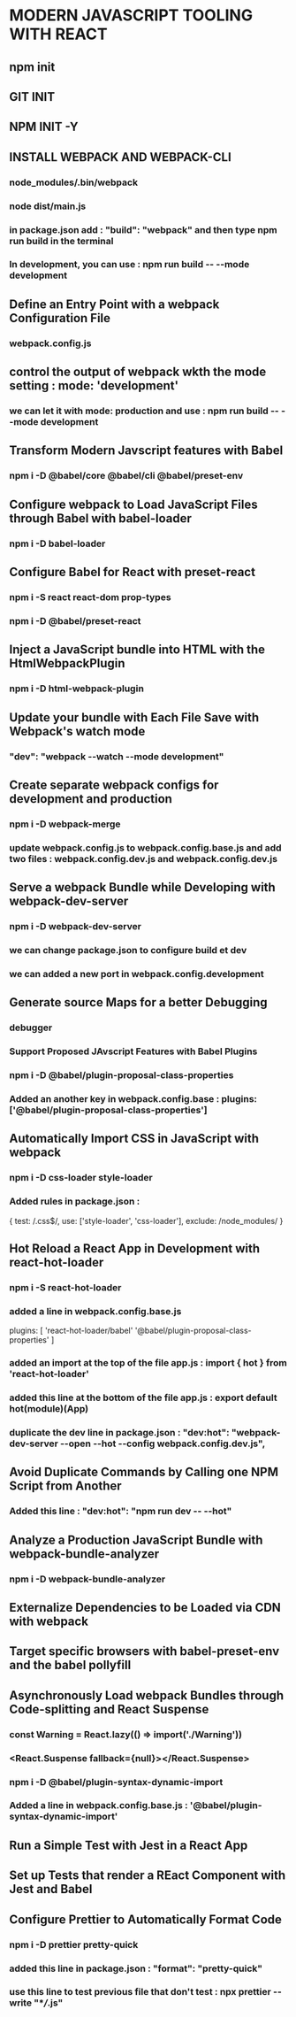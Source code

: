 # MODERN JAVASCRIPT TOOLING WITH REACT

## npm init

## GIT INIT

## NPM INIT -Y

## INSTALL WEBPACK AND WEBPACK-CLI

### node_modules/.bin/webpack

### node dist/main.js

### in package.json add : "build": "webpack" and then type npm run build in the terminal

### In development, you can use : npm run build -- --mode development

## Define an Entry Point with a webpack Configuration File

### webpack.config.js

## control the output of webpack wkth the mode setting : mode: 'development'

### we can let it with mode: production and use : npm run build -- --mode development

## Transform Modern Javscript features with Babel

### npm i -D @babel/core @babel/cli @babel/preset-env

## Configure webpack to Load JavaScript Files through Babel with babel-loader

### npm i -D babel-loader

## Configure Babel for React with preset-react

### npm i -S react react-dom prop-types

### npm i -D @babel/preset-react

## Inject a JavaScript bundle into HTML with the HtmlWebpackPlugin

### npm i -D html-webpack-plugin

## Update your bundle with Each File Save with Webpack's watch mode

### "dev": "webpack --watch --mode development"

## Create separate webpack configs for development and production

### npm i -D webpack-merge

### update webpack.config.js to webpack.config.base.js and add two files : webpack.config.dev.js and webpack.config.dev.js

## Serve a webpack Bundle while Developing with webpack-dev-server

### npm i -D webpack-dev-server

### we can change package.json to configure build et dev

### we can added a new port in webpack.config.development

## Generate source Maps for a better Debugging

### debugger

### Support Proposed JAvscript Features with Babel Plugins

### npm i -D @babel/plugin-proposal-class-properties

### Added an another key in webpack.config.base : plugins: ['@babel/plugin-proposal-class-properties']

## Automatically Import CSS in JavaScript with webpack

### npm i -D css-loader style-loader

### Added rules in package.json :

{
test: /\.css\$/,
use: ['style-loader', 'css-loader'],
exclude: /node_modules/
}

## Hot Reload a React App in Development with react-hot-loader

### npm i -S react-hot-loader

### added a line in webpack.config.base.js

plugins: [
'react-hot-loader/babel'
'@babel/plugin-proposal-class-properties'
]

### added an import at the top of the file app.js : import { hot } from 'react-hot-loader'

### added this line at the bottom of the file app.js : export default hot(module)(App)

### duplicate the dev line in package.json : "dev:hot": "webpack-dev-server --open --hot --config webpack.config.dev.js",

## Avoid Duplicate Commands by Calling one NPM Script from Another

### Added this line : "dev:hot": "npm run dev -- --hot"

## Analyze a Production JavaScript Bundle with webpack-bundle-analyzer

### npm i -D webpack-bundle-analyzer

## Externalize Dependencies to be Loaded via CDN with webpack

## Target specific browsers with babel-preset-env and the babel pollyfill

## Asynchronously Load webpack Bundles through Code-splitting and React Suspense

### const Warning = React.lazy(() => import('./Warning'))

### <React.Suspense fallback={null}><Warning /></React.Suspense>

### npm i -D @babel/plugin-syntax-dynamic-import

### Added a line in webpack.config.base.js : '@babel/plugin-syntax-dynamic-import'

## Run a Simple Test with Jest in a React App

## Set up Tests that render a REact Component with Jest and Babel

## Configure Prettier to Automatically Format Code

### npm i -D prettier pretty-quick

### added this line in package.json : "format": "pretty-quick"

### use this line to test previous file that don't test : npx prettier --write "\*_/_.js"
